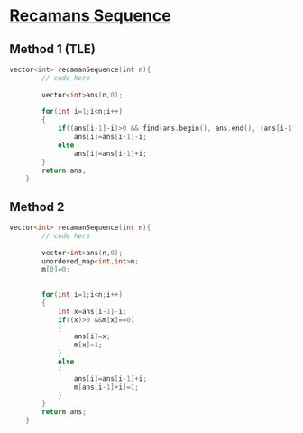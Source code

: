<h1><a href="https://www.geeksforgeeks.org/problems/recamans-sequence4856/1" target="_blank">Recamans Sequence</a></h1>


## Method 1 (TLE)
```cpp
vector<int> recamanSequence(int n){
        // code here
        
        vector<int>ans(n,0); 
        
        for(int i=1;i<n;i++)
        {
            if((ans[i-1]-i)>0 && find(ans.begin(), ans.end(), (ans[i-1]-i))==ans.end())
                ans[i]=ans[i-1]-i;
            else
                ans[i]=ans[i-1]+i;
        }
        return ans;
    }
```

## Method 2 

```cpp
vector<int> recamanSequence(int n){
        // code here
        
        vector<int>ans(n,0);
        unordered_map<int,int>m;
        m[0]=0;
        
        
        for(int i=1;i<n;i++)
        {
            int x=ans[i-1]-i;
            if((x)>0 &&m[x]==0)
            {
                ans[i]=x;
                m[x]=1;
            }
            else
            {
                ans[i]=ans[i-1]+i;
                m[ans[i-1]+i]=1;
            }
        }
        return ans;
    }
```